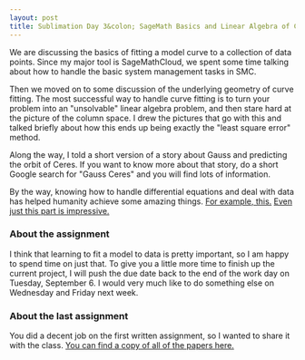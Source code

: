```yaml
---
layout: post
title: Sublimation Day 3&colon; SageMath Basics and Linear Algebra of Curve fitting
---
```


We are discussing the basics of fitting a model curve to a collection of data points.
Since my major tool is SageMathCloud, we spent some time talking about how to
handle the basic system management tasks in SMC.

Then we moved on to some discussion of the underlying geometry of curve fitting.
The most successful way to handle curve fitting is to turn your problem into
an "unsolvable" linear algebra problem, and then stare hard at the picture
of the column space. I drew the pictures that go with this and talked briefly about
how this ends up being exactly the "least square error" method.

Along the way, I told a short version of a story about Gauss and predicting the
orbit of Ceres. If you want to know more about that story, do a short Google search
for "Gauss Ceres" and you will find lots of information.

By the way, knowing how to handle differential equations and deal with data has
helped humanity achieve some amazing things. [For example, this.](https://vimeo.com/120587613)
[Even just this part is impressive.](https://saturn.jpl.nasa.gov/resources/7352/?category=videos)

### About the assignment

I think that learning to fit a model to data is pretty important, so I am happy to
spend time on just that. To give you a little more time to finish up the current project,
I will push the due date back to the end of the work day on Tuesday, September 6.
I would very much like to do something else on Wednesday and Friday next week.


### About the last assignment

You did a decent job on the first written assignment, so I wanted to share it with the class.
[You can find a copy of all of the papers here.]({{site.baseurl}}/images/ODE-First-Assignment.pdf)
